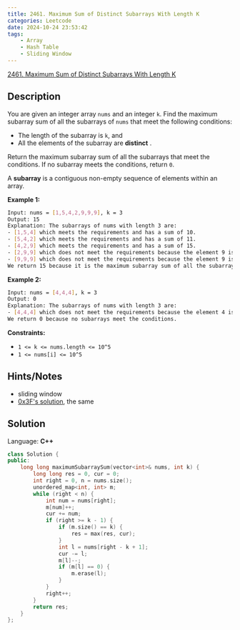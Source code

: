 ```yaml
---
title: 2461. Maximum Sum of Distinct Subarrays With Length K
categories: Leetcode
date: 2024-10-24 23:53:42
tags:
    - Array
    - Hash Table
    - Sliding Window
---
```


[2461. Maximum Sum of Distinct Subarrays With Length K](https://leetcode.com/problems/maximum-sum-of-distinct-subarrays-with-length-k/description/)

## Description

You are given an integer array `nums` and an integer `k`. Find the maximum subarray sum of all the subarrays of `nums` that meet the following conditions:

- The length of the subarray is `k`, and
- All the elements of the subarray are **distinct** .

Return the maximum subarray sum of all the subarrays that meet the conditions. If no subarray meets the conditions, return `0`.

A **subarray**  is a contiguous non-empty sequence of elements within an array.

**Example 1:**

```bash
Input: nums = [1,5,4,2,9,9,9], k = 3
Output: 15
Explanation: The subarrays of nums with length 3 are:
- [1,5,4] which meets the requirements and has a sum of 10.
- [5,4,2] which meets the requirements and has a sum of 11.
- [4,2,9] which meets the requirements and has a sum of 15.
- [2,9,9] which does not meet the requirements because the element 9 is repeated.
- [9,9,9] which does not meet the requirements because the element 9 is repeated.
We return 15 because it is the maximum subarray sum of all the subarrays that meet the conditions
```

**Example 2:**

```bash
Input: nums = [4,4,4], k = 3
Output: 0
Explanation: The subarrays of nums with length 3 are:
- [4,4,4] which does not meet the requirements because the element 4 is repeated.
We return 0 because no subarrays meet the conditions.
```

**Constraints:**

- `1 <= k <= nums.length <= 10^5`
- `1 <= nums[i] <= 10^5`

## Hints/Notes

- sliding window
- [0x3F's solution](https://leetcode.cn/problems/maximum-sum-of-distinct-subarrays-with-length-k/solutions/1951940/hua-dong-chuang-kou-by-endlesscheng-m0gm/), the same

## Solution

Language: **C++**

```C++
class Solution {
public:
    long long maximumSubarraySum(vector<int>& nums, int k) {
        long long res = 0, cur = 0;
        int right = 0, n = nums.size();
        unordered_map<int, int> m;
        while (right < n) {
            int num = nums[right];
            m[num]++;
            cur += num;
            if (right >= k - 1) {
                if (m.size() == k) {
                    res = max(res, cur);
                }
                int l = nums[right - k + 1];
                cur -= l;
                m[l]--;
                if (m[l] == 0) {
                    m.erase(l);
                }
            }
            right++;
        }
        return res;
    }
};
```
